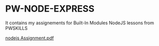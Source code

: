 # PW-NODE-EXPRESS
It contains my assignements for Built-In Modules NodeJS lessons  from PWSKILLS 

[nodejs Assignment.pdf](https://github.com/Bino26/PW-NODE-EXPRESS/files/12208752/nodejs.Assignment.pdf)

